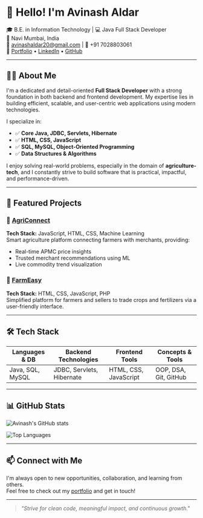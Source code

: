 # 👋 Hello! I'm Avinash Aldar

🎓 B.E. in Information Technology | 💻 Java Full Stack Developer  
📍 Navi Mumbai, India  
📧 [avinashaldar20@gmail.com](mailto:avinashaldar20@gmail.com) | 📱 +91 7028803061  
🔗 [Portfolio](https://avinashaldar-portfolio.vercel.app/) • [LinkedIn](https://www.linkedin.com/in/avinashaldar) • [GitHub](https://github.com/avinashaldar)

---

## 👨‍💻 About Me

I'm a dedicated and detail-oriented **Full Stack Developer** with a strong foundation in both backend and frontend development. My expertise lies in building efficient, scalable, and user-centric web applications using modern technologies.

I specialize in:
- ✅ **Core Java, JDBC, Servlets, Hibernate**
- ✅ **HTML, CSS, JavaScript**
- ✅ **SQL, MySQL, Object-Oriented Programming**
- ✅ **Data Structures & Algorithms**

I enjoy solving real-world problems, especially in the domain of **agriculture-tech**, and I constantly strive to build software that is practical, impactful, and performance-driven.

---

## 🚀 Featured Projects

### 🌾 [AgriConnect](https://github.com/avinashaldar/agriconnect)
**Tech Stack:** JavaScript, HTML, CSS, Machine Learning  
Smart agriculture platform connecting farmers with merchants, providing:
- Real-time APMC price insights  
- Trusted merchant recommendations using ML  
- Live commodity trend visualization  

### 🌱 [FarmEasy](https://github.com/avinashaldar/farmeasy)
**Tech Stack:** HTML, CSS, JavaScript, PHP  
Simplified platform for farmers and sellers to trade crops and fertilizers via a user-friendly interface.

---

## 🛠️ Tech Stack

| Languages & DB       | Backend Technologies       | Frontend Tools         | Concepts & Tools             |
|----------------------|----------------------------|------------------------|------------------------------|
| Java, SQL, MySQL     | JDBC, Servlets, Hibernate  | HTML, CSS, JavaScript  | OOP, DSA, Git, GitHub        |

---

## 📊 GitHub Stats

![Avinash's GitHub stats](https://github-readme-stats.vercel.app/api?username=avinashaldar&show_icons=true&theme=github_dark)

![Top Languages](https://github-readme-stats.vercel.app/api/top-langs/?username=avinashaldar&layout=compact&theme=github_dark)

---

## 📫 Connect with Me

I'm always open to new opportunities, collaboration, and learning from others.  
Feel free to check out my [portfolio](https://avinashaldar-portfolio.vercel.app/) and get in touch!

---
> *"Strive for clean code, meaningful impact, and continuous growth."*
